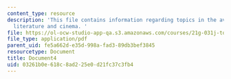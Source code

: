 ```yaml
---
content_type: resource
description: 'This file contains information regarding topics in the avant-garde in
  literature and cinema. '
file: https://ol-ocw-studio-app-qa.s3.amazonaws.com/courses/21g-031j-topics-in-the-avant-garde-in-literature-and-cinema-spring-2003/03261b0e618c8ad225e0d21fc37c3fb4_MIT21G_031JS03_lecture4.pdf
file_type: application/pdf
parent_uid: fe5a662d-e35d-998a-fad3-89db3bef3845
resourcetype: Document
title: Document4
uid: 03261b0e-618c-8ad2-25e0-d21fc37c3fb4
---
```

